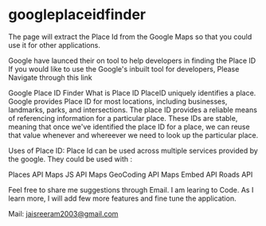 # googleplaceidfinder
The page will extract the Place Id from the Google Maps so that you could use it for other applications. 

Google have launced their on tool to help developers in finding the Place ID
If you would like to use the Google's inbuilt tool for developers, Please Navigate through this link

Google Place ID Finder
What is Place ID
PlaceID uniquely identifies a place. 
Google provides Place ID for most locations, including businesses, landmarks, parks, and intersections. 
The place ID provides a reliable means of referencing information for a particular place. These IDs are stable, meaning that once we've identified the place ID for a place, we can reuse that value whenever and whereever we need to look up the particular place.

Uses of Place ID:
Place Id can be used across multiple services provided by the google. They could be used with :

Places API 
Maps JS API 
Maps GeoCoding API 
Maps Embed API 
Roads API 


Feel free to share me suggestions through Email. I am learing to Code. As I learn more, I will add few more features and fine tune the application. 

Mail: jaisreeram2003@gmail.com
